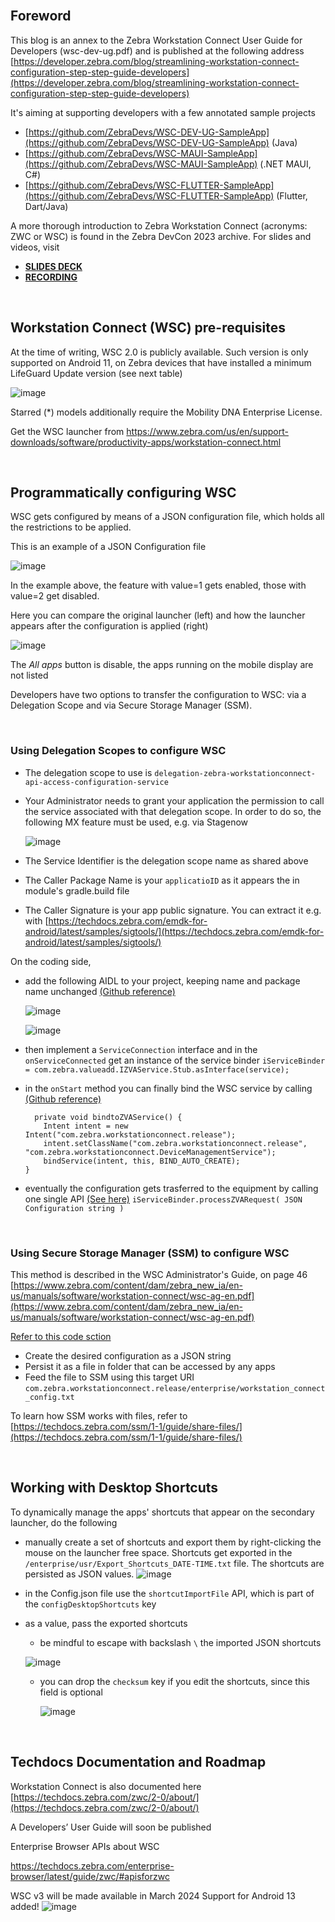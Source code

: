 <br>  

## Foreword
This blog is an annex to the Zebra Workstation Connect User Guide for Developers (wsc-dev-ug.pdf) and is published at the following address [https://developer.zebra.com/blog/streamlining-workstation-connect-configuration-step-step-guide-developers](https://developer.zebra.com/blog/streamlining-workstation-connect-configuration-step-step-guide-developers)
 
It's aiming at supporting developers with a few annotated sample projects
- [https://github.com/ZebraDevs/WSC-DEV-UG-SampleApp](https://github.com/ZebraDevs/WSC-DEV-UG-SampleApp) (Java)
- [https://github.com/ZebraDevs/WSC-MAUI-SampleApp](https://github.com/ZebraDevs/WSC-MAUI-SampleApp) (.NET MAUI, C#)
- [https://github.com/ZebraDevs/WSC-FLUTTER-SampleApp](https://github.com/ZebraDevs/WSC-FLUTTER-SampleApp) (Flutter, Dart/Java)

A more thorough introduction to Zebra Workstation Connect (acronyms: ZWC or WSC) is found in the Zebra DevCon 2023 archive. For slides and videos, visit

- [**SLIDES DECK**](https://www.zebra.com/content/dam/zebra_dam/en/presentation/customer-facing/zebra-devcon2023-presentation-customer-facing-workstation-connect-nicola-de-zolt-en-us.pdf)
- [**RECORDING**](https://www.zebra.com/content/dam/zebra_dam/en/video/web-production/zebra-devcon2023-video-website-emc-power-pos-and-workstations-with-workstation-connect-nicola-de-zolt-en-us.mp4)
 
<br>

## Workstation Connect (WSC) pre-requisites

At the time of writing, WSC 2.0 is publicly available. Such version is only supported on Android 11, on Zebra devices that have installed a minimum LifeGuard Update version (see next table)

![image](https://github.com/NDZL/-blog-WSC-DEV-UG/assets/11386676/b133ebfe-b6fe-42b2-8503-6caa66e54d1e)

Starred (*) models additionally require the Mobility DNA Enterprise License.

Get the WSC launcher from [https://www.zebra.com/us/en/support-downloads/software/productivity-apps/workstation-connect.html ](https://www.zebra.com/us/en/support-downloads/software/productivity-apps/workstation-connect.html)

<br> 

## Programmatically configuring WSC

WSC gets configured by means of a JSON configuration file, which holds all the restrictions to be applied.

This is an example of a JSON Configuration file

![image](https://github.com/NDZL/-blog-WSC-DEV-UG/assets/11386676/c12db127-00d6-480a-a943-5e962868d4d3)

In the example above, the feature with value=1 gets enabled, those with value=2 get disabled.

Here you can compare the original launcher (left) and how the launcher appears after the configuration is applied (right)

![image](https://github.com/NDZL/-blog-WSC-DEV-UG/assets/11386676/2dd379b0-ec3c-4665-aa25-766517bb75eb)

The *All apps* button is disable, the apps running on the mobile display are not listed


Developers have two options to transfer the configuration to WSC: via a Delegation Scope and via Secure Storage Manager (SSM).

<br> 

   ### Using Delegation Scopes to configure WSC

- The delegation scope to use is ```delegation-zebra-workstationconnect-api-access-configuration-service```
- Your Administrator needs to grant your application the permission to call the service associated with that delegation scope. In order to do so, the following MX feature must be used, e.g. via Stagenow

    ![image](https://github.com/NDZL/-blog-WSC-DEV-UG/assets/11386676/b8ec45c2-c4a8-427f-b837-05d83178c3c8)

- The Service Identifier is the delegation scope name as shared above
- The Caller Package Name is your ```applicatioID``` as it appears the in module's gradle.build file
- The Caller Signature is your app public signature. You can extract it e.g. with [https://techdocs.zebra.com/emdk-for-android/latest/samples/sigtools/](https://techdocs.zebra.com/emdk-for-android/latest/samples/sigtools/)


On the coding side, 
- add the following AIDL to your project, keeping name and package name unchanged [(Github reference)](https://github.com/ZebraDevs/WSC-DEV-UG-SampleApp/blob/b307fcecfdc33f7beac68ff04cc5ee2a12bd1f97/app/src/main/aidl/com/zebra/valueadd/IZVAService.aidl#L8)

    ![image](https://github.com/NDZL/-blog-WSC-DEV-UG/assets/11386676/1210232c-48f6-44c7-8d9b-33dbda7e50a1)

    ![image](https://github.com/NDZL/-blog-WSC-DEV-UG/assets/11386676/6d5bbec9-6c4a-4f2e-8bc4-7b6be025e5af)

- then implement a ```ServiceConnection``` interface and in the ```onServiceConnected``` get an instance of the service binder ```iServiceBinder = com.zebra.valueadd.IZVAService.Stub.asInterface(service);```
- in the ```onStart``` method you can finally bind the WSC service by calling [(Github reference)](https://github.com/ZebraDevs/WSC-DEV-UG-SampleApp/blob/b307fcecfdc33f7beac68ff04cc5ee2a12bd1f97/app/src/main/java/com/zebra/wsc_exerciser/HDLauncherActivity.java#L156)

    ```
      private void bindtoZVAService() {
        Intent intent = new Intent("com.zebra.workstationconnect.release");
        intent.setClassName("com.zebra.workstationconnect.release", "com.zebra.workstationconnect.DeviceManagementService");
        bindService(intent, this, BIND_AUTO_CREATE);
    }
  ```
- eventually the configuration gets trasferred to the equipment by calling one single API [(See here)](https://github.com/ZebraDevs/WSC-DEV-UG-SampleApp/blob/b307fcecfdc33f7beac68ff04cc5ee2a12bd1f97/app/src/main/java/com/zebra/wsc_exerciser/HDLauncherActivity.java#L113)
    `iServiceBinder.processZVARequest( JSON Configuration string ) `

<br> 

### Using Secure Storage Manager (SSM) to configure WSC

This method is described in the WSC Administrator's Guide, on page 46 [https://www.zebra.com/content/dam/zebra_new_ia/en-us/manuals/software/workstation-connect/wsc-ag-en.pdf](https://www.zebra.com/content/dam/zebra_new_ia/en-us/manuals/software/workstation-connect/wsc-ag-en.pdf)

[Refer to this code sction](https://github.com/ZebraDevs/WSC-DEV-UG-SampleApp/blob/b307fcecfdc33f7beac68ff04cc5ee2a12bd1f97/app/src/main/java/com/zebra/wsc_exerciser/HDLauncherActivity.java#L188)
- Create the desired configuration as a JSON string
- Persist it as a file in folder that can be accessed by any apps
- Feed the file to SSM using this target URI
    `com.zebra.workstationconnect.release/enterprise/workstation_connect_config.txt`

To learn how SSM works with files, refer to [https://techdocs.zebra.com/ssm/1-1/guide/share-files/](https://techdocs.zebra.com/ssm/1-1/guide/share-files/)

<br> 

## Working with Desktop Shortcuts

To dynamically manage the apps' shortcuts that appear on the secondary launcher, do the following
- manually create a set of shortcuts and export them by right-clicking the mouse on the launcher free space. Shortcuts get exported in the `/enterprise/usr/Export_Shortcuts_DATE-TIME.txt` file. The shortcuts are persisted as JSON values.
    ![image](https://github.com/NDZL/-blog-WSC-DEV-UG/assets/11386676/614b7f7a-abe8-4cab-b27d-d9c96ff9e385)

- in the Config.json file use the `shortcutImportFile` API, which is part of the `configDesktopShortcuts` key
- as a value, pass the exported shortcuts
    - be mindful to escape with backslash `\` the imported JSON shortcuts

    ![image](https://github.com/NDZL/-blog-WSC-DEV-UG/assets/11386676/7184682a-f59c-41f1-a46c-74af4bab3574)

    - you can drop the `checksum` key if you edit the shortcuts, since this field is optional

      ![image](https://github.com/NDZL/-blog-WSC-DEV-UG/assets/11386676/06c56193-d071-4dda-9c6f-12adc55416ad)

<br> 

 ## Techdocs Documentation and Roadmap
 
Workstation Connect is also documented here [https://techdocs.zebra.com/zwc/2-0/about/](https://techdocs.zebra.com/zwc/2-0/about/)

A Developers’ User Guide will soon be published

Enterprise Browser APIs about WSC

[https://techdocs.zebra.com/enterprise-browser/latest/guide/zwc/#apisforzwc ](https://techdocs.zebra.com/enterprise-browser/latest/guide/zwc/#apisforzwc )

WSC v3 will be made available in March 2024
Support for Android 13 added!
![image](https://github.com/NDZL/-blog-WSC-DEV-UG/assets/11386676/0284a9ec-524b-47c3-b6a8-88c4d765cd94)

